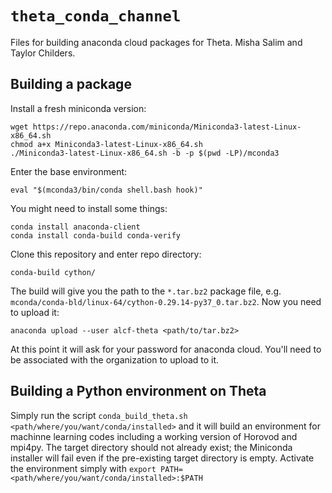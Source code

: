 # `theta_conda_channel`
Files for building anaconda cloud packages for Theta.
Misha Salim and Taylor Childers.

## Building a package

Install a fresh miniconda version:
```
wget https://repo.anaconda.com/miniconda/Miniconda3-latest-Linux-x86_64.sh
chmod a+x Miniconda3-latest-Linux-x86_64.sh
./Miniconda3-latest-Linux-x86_64.sh -b -p $(pwd -LP)/mconda3
```

Enter the base environment:
```
eval "$(mconda3/bin/conda shell.bash hook)"
```

You might need to install some things:
```
conda install anaconda-client
conda install conda-build conda-verify
```

Clone this repository and enter repo directory:
```
conda-build cython/
```

The build will give you the path to the `*.tar.bz2` package file, e.g. `mconda/conda-bld/linux-64/cython-0.29.14-py37_0.tar.bz2`. Now you need to upload it:
```
anaconda upload --user alcf-theta <path/to/tar.bz2>
```

At this point it will ask for your password for anaconda cloud. You'll need to be associated with the organization to upload to it.

## Building a Python environment on Theta

Simply run the script `conda_build_theta.sh <path/where/you/want/conda/installed>` and it will build an environment for machinne learning codes including a working version of Horovod and mpi4py. The target directory should not already exist; the Miniconda installer will fail even if the pre-existing target directory is empty. Activate the environment simply with `export PATH=<path/where/you/want/conda/installed>:$PATH`


